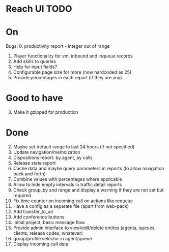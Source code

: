 # Reach UI TODO

# On

Bugs:
0. productivity report - integer out of range

1. Player functionality for vm, inbound and inqueue records
3. Add skills to queries
7. Help for input fields?
8. Configurable page size for more (now hardcoded as 25)
9. Provide percentages in each report (if they are any)

# Good to have

3. Make it gzipped for production

# Done

2. Maybe set default range to last 24 hours (if not specified)
2. Update navigation/memoization
5. Dispositions report: by agent, by calls
6. Release state report
1. Cache data and maybe query parameters in reports (to allow navigation back and forth)
4. Combine values with percentages where applicable
1. Allow to hide empty intervals in traffic detail reports
2. Check group_by and range and display a warning if they are not set but required
3. Fix time counter on incoming call on actions like requeue
2. Have a config as a separate file (apart from web-pack)
2. Add transfer_to_uri
3. Add conference buttons
1. Initial project, basic message flow.
2. Provide admin interface to view/edit/delete entites (agents, queues, clients, release codes, whatever)
3. group/profile selector in agent/queue
4. Display incoming call data
